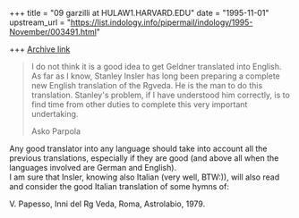 +++
title = "09 garzilli at HULAW1.HARVARD.EDU"
date = "1995-11-01"
upstream_url = "https://list.indology.info/pipermail/indology/1995-November/003491.html"

+++
[Archive link](https://list.indology.info/pipermail/indology/1995-November/003491.html)


> 
> I do not think it is a good idea to get Geldner translated into English. As
> far as I know, Stanley Insler has long been preparing a complete new
> English translation of the Rgveda. He is the man to do this translation.
> Stanley's problem, if I have understood him correctly, is to find time from
> other duties to complete this very important undertaking.
> 
> Asko Parpola
>

Any good translator into any language should take into account
all the previous translations, especially if they are good (and above all 
when the languages involved are German and English).  
I am sure that Insler, knowing also Italian (very well, BTW:)), will also 
read and consider the good Italian translation of some hymns of:

V. Papesso, Inni del Rg Veda, Roma, Astrolabio, 1979.






